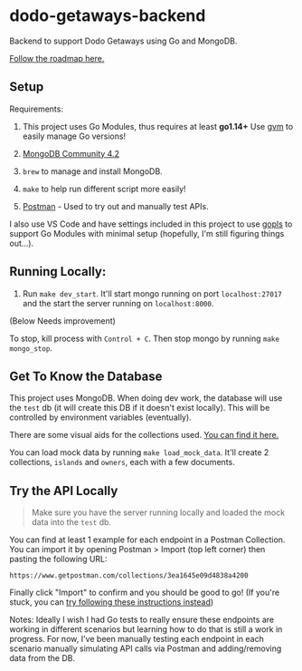 # dodo-getaways-backend

Backend to support Dodo Getaways using Go and MongoDB.

[Follow the roadmap here.](https://trello.com/b/iAFupku3/dodo-getaways)

## Setup

Requirements:

1. This project uses Go Modules, thus requires at least **go1.14+**
   Use [gvm](https://github.com/moovweb/gvm) to easily manage Go versions!

2. [MongoDB Community 4.2](https://docs.mongodb.com/manual/tutorial/install-mongodb-on-os-x/)

3. `brew` to manage and install MongoDB.

4. `make` to help run different script more easily!

5. [Postman](https://www.postman.com/) - Used to try out and manually test APIs.

I also use VS Code and have settings included in this project to use [gopls](https://github.com/golang/tools/tree/master/gopls) to support Go Modules with minimal setup (hopefully, I'm still figuring things out...).

## Running Locally:

1. Run `make dev_start`. It'll start mongo running on port `localhost:27017` and the start the server running on `localhost:8000`.

(Below Needs improvement)

To stop, kill process with `Control + C`. Then stop mongo by running `make mongo_stop`.

## Get To Know the Database

This project uses MongoDB. When doing dev work, the database will use the `test` db (it will create this DB if it doesn't exist locally). This will be controlled by environment variables (eventually).

There are some visual aids for the collections used. [You can find it here.](https://drive.google.com/drive/folders/17OerHsTk5D87UnQnGuKNVG_cr7yDg8v8?usp=sharing)

You can load mock data by running `make load_mock_data`. It'll create 2 collections, `islands` and `owners`, each with a few documents.

## Try the API Locally

> Make sure you have the server running locally and loaded the mock data into the `test` db.

You can find at least 1 example for each endpoint in a Postman Collection. You can import it by opening Postman > Import (top left corner) then pasting the following URL:

```
https://www.getpostman.com/collections/3ea1645e09d4838a4200
```

Finally click "Import" to confirm and you should be good to go! (If you're stuck, you can [try following these instructions instead](https://learning.postman.com/docs/getting-started/importing-and-exporting-data/#importing-postman-data))

Notes:
Ideally I wish I had Go tests to really ensure these endpoints are working in different scenarios but learning how to do that is still a work in progress. For now, I've been manually testing each endpoint in each scenario manually simulating API calls via Postman and adding/removing data from the DB.
